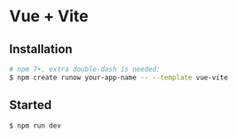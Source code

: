 # Vue + Vite

## Installation

```bash
# npm 7+, extra double-dash is needed:
$ npm create runow your-app-name -- --template vue-vite
```

## Started

```bash
$ npm run dev
```